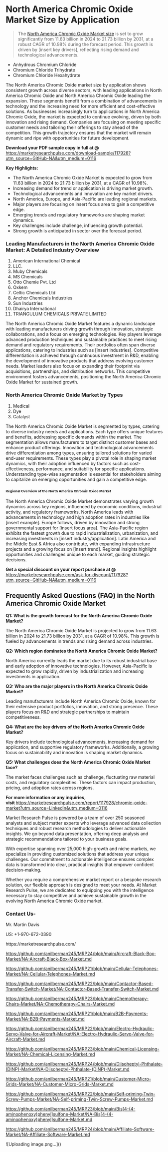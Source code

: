 <h1>North America Chromic Oxide Market&nbsp;Size by Application</h1><blockquote><p>The <a href="https://marketresearchpulse.com/download-sample/117928?utm_source=GitHub-NA&amp;utm_medium=0116">North America Chromic Oxide Market size</a> is set to grow significantly from 11.63 billion in 2024 to 21.73 billion by 2031, at a robust CAGR of 10.98% during the forecast period. This growth is driven by [insert key drivers], reflecting rising demand and technological advancements.</p></blockquote><ul><li>Anhydrous Chromium Chloride<li> Chromium Chloride Trihydrate<li> Chromium Chloride Hexahydrate</li></ul><p>The North America Chromic Oxide market size by application shows consistent growth across diverse sectors, with leading applications in North America Chromic Oxide and North America Chromic Oxide leading the expansion. These segments benefit from a combination of advancements in technology and the increasing need for more efficient and cost-effective solutions. As businesses increasingly turn to applications in North America Chromic Oxide, the market is expected to continue evolving, driven by both innovation and rising demand. Companies are focusing on meeting specific customer needs and tailoring their offerings to stay ahead of the competition. This growth trajectory ensures that the market will remain dynamic and ripe with opportunities for future development.</p><p><strong>Download your PDF sample copy in full at @ </strong><a href="https://marketresearchpulse.com/download-sample/117928?utm_source=GitHub-NA&amp;utm_medium=0116">https://marketresearchpulse.com/download-sample/117928?utm_source=GitHub-NA&amp;utm_medium=0116</a></p><p><strong>Key Highlights: </strong></p><ul><li>The North America Chromic Oxide Market is expected to grow from 11.63 billion in 2024 to 21.73 billion by 2031, at a CAGR of 10.98%.</li><li>Increasing demand for trend or application is driving market growth.</li><li>Technological advancements and innovation are key market drivers.</li><li>North America, Europe, and Asia-Pacific are leading regional markets.</li><li>Major players are focusing on insert focus area to gain a competitive edge.</li><li>Emerging trends and regulatory frameworks are shaping market dynamics.</li><li>Key challenges include challenge, influencing growth potential.</li><li>Strong growth is anticipated in sector over the forecast period.</li></ul><h3>Leading Manufacturers in the North America Chromic Oxide Market: A Detailed Industry Overview</h3><ol><li>American International Chemical</li><li>LLC.</li><li>Muby Chemicals</li><li>MS Chemicals</li><li>Otto Chemie Pvt. Ltd</li><li>Oxkem</li><li>Celtic Chemicals Ltd</li><li>Anchor Chemicals Industries</li><li>Sun Industries</li><li>Dhairya International</li><li>TRIANGULUM CHEMICALS PRIVATE LIMITED</li></ol><div class="flex max-w-full flex-col flex-grow"><div class="min-h-8 text-message flex w-full flex-col items-end gap-2 whitespace-normal break-words [.text-message+&amp;]:mt-5" dir="auto" data-message-author-role="assistant" data-message-id="fd8432e4-4910-450d-b182-61b7bfb0a01f" data-message-model-slug="gpt-4o"><div class="flex w-full flex-col gap-1 empty:hidden first:pt-[3px]"><div class="markdown prose w-full break-words dark:prose-invert light"><p>The North America Chromic Oxide Market features a dynamic landscape with leading manufacturers driving growth through innovation, strategic collaborations, and a focus on emerging technologies. Key players leverage advanced production techniques and sustainable practices to meet rising demand and regulatory requirements. Their portfolios often span diverse applications, catering to industries such as [insert industries]. Competitive differentiation is achieved through continuous investment in R&amp;D, enabling the development of innovative products that address evolving customer needs. Market leaders also focus on expanding their footprint via acquisitions, partnerships, and distribution networks. This competitive environment fosters advancements, positioning the North America Chromic Oxide Market for sustained growth.</p></div></div></div></div><h3>North America Chromic Oxide Market by Types</h3><ol><li>Medical<li> Dye<li> Catalyst</li></ol><div class="flex max-w-full flex-col flex-grow"><div class="min-h-8 text-message flex w-full flex-col items-end gap-2 whitespace-normal break-words [.text-message+&amp;]:mt-5" dir="auto" data-message-author-role="assistant" data-message-id="084470be-0bb7-4664-bddf-5156b4f41249" data-message-model-slug="gpt-4o-mini"><div class="flex w-full flex-col gap-1 empty:hidden first:pt-[3px]"><div class="markdown prose w-full break-words dark:prose-invert light"><p>The North America Chromic Oxide Market is segmented by types, catering to diverse industry needs and applications. Each type offers unique features and benefits, addressing specific demands within the market. The segmentation allows manufacturers to target distinct customer bases and enhance product offerings. Innovation and technological advancements drive differentiation among types, ensuring tailored solutions for varied end-user requirements. These types play a pivotal role in shaping market dynamics, with their adoption influenced by factors such as cost-effectiveness, performance, and suitability for specific applications. Understanding type-wise segmentation is essential for stakeholders aiming to capitalize on emerging opportunities and gain a competitive edge.</p></div></div></div></div><h3><span style="font-size: 11px;">Regional Overview of the North America Chromic Oxide Market</span></h3><div class="flex max-w-full flex-col flex-grow"><div class="min-h-8 text-message flex w-full flex-col items-end gap-2 whitespace-normal break-words [.text-message+&amp;]:mt-5" dir="auto" data-message-author-role="assistant" data-message-id="e9038762-ce64-4e30-91c9-9bd413514231" data-message-model-slug="gpt-4o-mini"><div class="flex w-full flex-col gap-1 empty:hidden first:pt-[3px]"><div class="markdown prose w-full break-words dark:prose-invert light"><p>The North America Chromic Oxide Market demonstrates varying growth dynamics across key regions, influenced by economic conditions, industrial activity, and regulatory frameworks. North America leads with advancements in technology and high adoption rates in industries like [insert example]. Europe follows, driven by innovation and strong governmental support for [insert focus area]. The Asia-Pacific region exhibits the fastest growth due to rapid industrialization, urbanization, and increasing investments in [insert industry/application]. Latin America and the Middle East &amp; Africa also contribute, with expanding infrastructure projects and a growing focus on [insert trend]. Regional insights highlight opportunities and challenges unique to each market, guiding strategic decisions.</p></div></div></div></div><p><strong>Get a special discount on your report purchase at @ </strong><a href="https://marketresearchpulse.com/ask-for-discount/117928?utm_source=GitHub-NA&amp;utm_medium=0116">https://marketresearchpulse.com/ask-for-discount/117928?utm_source=GitHub-NA&amp;utm_medium=0116</a></p><h2>Frequently Asked Questions (FAQ) in the North America Chromic Oxide Market</h2><p><strong>Q1: What is the growth forecast for the North America Chromic Oxide Market?</strong></p><p>The North America Chromic Oxide Market is projected to grow from 11.63 billion in 2024 to 21.73 billion by 2031, at a CAGR of 10.98%. This growth is fueled by advancements in trends and rising demand across industries.</p><p><strong>Q2: Which region dominates the North America Chromic Oxide Market?</strong></p><p>North America currently leads the market due to its robust industrial base and early adoption of innovative technologies. However, Asia-Pacific is expected to grow rapidly, driven by industrialization and increasing investments in application.</p><p><strong>Q3: Who are the major players in the North America Chromic Oxide Market?</strong></p><p>Leading manufacturers include North America Chromic Oxide, known for their extensive product portfolios, innovation, and strong presence. These players focus on R&amp;D and strategic partnerships to maintain competitiveness.</p><p><strong>Q4: What are the key drivers of the North America Chromic Oxide Market?</strong></p><p>Key drivers include technological advancements, increasing demand for application, and supportive regulatory frameworks. Additionally, a growing focus on sustainability and innovation is shaping market dynamics.</p><p><strong>Q5: What challenges does the North America Chromic Oxide Market face?</strong></p><p>The market faces challenges such as challenge, fluctuating raw material costs, and regulatory complexities. These factors can impact production, pricing, and adoption rates across regions.</p><p><strong>For more information or any inquiries, visit&nbsp;</strong><a href="https://marketresearchpulse.com/report/117928/chromic-oxide-market?utm_source=Linkedin&utm_medium=0116">https://marketresearchpulse.com/report/117928/chromic-oxide-market?utm_source=Linkedin&utm_medium=0116</a></p><p>Market Research Pulse is powered by a team of over 250 seasoned analysts and subject matter experts who leverage advanced data collection techniques and robust research methodologies to deliver actionable insights. We go beyond data presentation, offering deep analysis and strategic recommendations tailored to your business goals.</p><p>With expertise spanning over 25,000 high-growth and niche markets, we specialize in providing customized solutions that address your unique challenges. Our commitment to actionable intelligence ensures complex data is transformed into clear, practical insights that empower confident decision-making.</p><p>Whether you require a comprehensive market report or a bespoke research solution, our flexible approach is designed to meet your needs. At Market Research Pulse, we are dedicated to equipping you with the intelligence necessary to stay competitive and achieve sustainable growth in the evolving North America Chromic Oxide market.</p><h3><strong>Contact Us-</strong></h3><p>Mr. Martin Davis</p><p>US: +1-970-672-0390</p><p>https://marketresearchpulse.com/</p><p><a href="https://github.com/anilberman245/MRP24/blob/main/Aircraft-Black-Box-Market/NA-Aircraft-Black-Box-Market.md">https://github.com/anilberman245/MRP24/blob/main/Aircraft-Black-Box-Market/NA-Aircraft-Black-Box-Market.md</a></p><p><a href="https://github.com/anilberman245/MRP21/blob/main/Cellular-Telephones-Market/NA-Cellular-Telephones-Market.md">https://github.com/anilberman245/MRP21/blob/main/Cellular-Telephones-Market/NA-Cellular-Telephones-Market.md</a></p><p><a href="https://github.com/anilberman245/MRP22/blob/main/Contactor-Based-Transfer-Switch-Market/NA-Contactor-Based-Transfer-Switch-Market.md">https://github.com/anilberman245/MRP22/blob/main/Contactor-Based-Transfer-Switch-Market/NA-Contactor-Based-Transfer-Switch-Market.md</a></p><p><a href="https://github.com/anilberman245/MRP23/blob/main/Chemotherapy-Chairs-Market/NA-Chemotherapy-Chairs-Market.md">https://github.com/anilberman245/MRP23/blob/main/Chemotherapy-Chairs-Market/NA-Chemotherapy-Chairs-Market.md</a></p><p><a href="https://github.com/anilberman245/MRP21/blob/main/B2B-Payments-Market/NA-B2B-Payments-Market.md">https://github.com/anilberman245/MRP21/blob/main/B2B-Payments-Market/NA-B2B-Payments-Market.md</a></p><p><a href="https://github.com/anilberman245/MRP22/blob/main/Electro-Hydraulic-Servo-Valve-for-Aircraft-Market/NA-Electro-Hydraulic-Servo-Valve-for-Aircraft-Market.md">https://github.com/anilberman245/MRP22/blob/main/Electro-Hydraulic-Servo-Valve-for-Aircraft-Market/NA-Electro-Hydraulic-Servo-Valve-for-Aircraft-Market.md</a></p><p><a href="https://github.com/anilberman245/MRP23/blob/main/Chemical-Licensing-Market/NA-Chemical-Licensing-Market.md">https://github.com/anilberman245/MRP23/blob/main/Chemical-Licensing-Market/NA-Chemical-Licensing-Market.md</a></p><p><a href="https://github.com/anilberman245/MRP24/blob/main/Diisoheptyl-Phthalate-(DINP)-Market/NA-Diisoheptyl-Phthalate-(DINP)-Market.md">https://github.com/anilberman245/MRP24/blob/main/Diisoheptyl-Phthalate-(DINP)-Market/NA-Diisoheptyl-Phthalate-(DINP)-Market.md</a></p><p><a href="https://github.com/anilberman245/MRP21/blob/main/Customer-Micro-Grids-Market/NA-Customer-Micro-Grids-Market.md">https://github.com/anilberman245/MRP21/blob/main/Customer-Micro-Grids-Market/NA-Customer-Micro-Grids-Market.md</a></p><p><a href="https://github.com/anilberman245/MRP22/blob/main/Self-priming-Twin-Screw-Pumps-Market/NA-Self-priming-Twin-Screw-Pumps-Market.md">https://github.com/anilberman245/MRP22/blob/main/Self-priming-Twin-Screw-Pumps-Market/NA-Self-priming-Twin-Screw-Pumps-Market.md</a></p><p><a href="https://github.com/anilberman245/MRP23/blob/main/Bis[4-(4-aminophenoxy)phenyl]sulfone-Market/NA-Bis[4-(4-aminophenoxy)phenyl]sulfone-Market.md">https://github.com/anilberman245/MRP23/blob/main/Bis[4-(4-aminophenoxy)phenyl]sulfone-Market/NA-Bis[4-(4-aminophenoxy)phenyl]sulfone-Market.md</a></p><p><a href="https://github.com/anilberman245/MRP24/blob/main/Affiliate-Software-Market/NA-Affiliate-Software-Market.md">https://github.com/anilberman245/MRP24/blob/main/Affiliate-Software-Market/NA-Affiliate-Software-Market.md</a></p>
![Uploading image.png…]()
